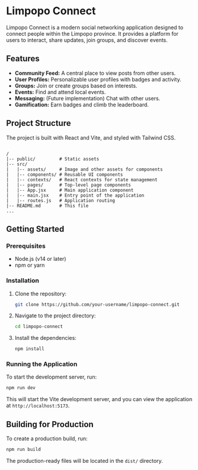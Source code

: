 # Limpopo Connect

Limpopo Connect is a modern social networking application designed to connect people within the Limpopo province. It provides a platform for users to interact, share updates, join groups, and discover events.

## Features

*   **Community Feed:** A central place to view posts from other users.
*   **User Profiles:** Personalizable user profiles with badges and activity.
*   **Groups:** Join or create groups based on interests.
*   **Events:** Find and attend local events.
*   **Messaging:** (Future implementation) Chat with other users.
*   **Gamification:** Earn badges and climb the leaderboard.

## Project Structure

The project is built with React and Vite, and styled with Tailwind CSS.

```

/
|-- public/         # Static assets
|-- src/
|   |-- assets/     # Image and other assets for components
|   |-- components/ # Reusable UI components
|   |-- contexts/   # React contexts for state management
|   |-- pages/      # Top-level page components
|   |-- App.jsx     # Main application component
|   |-- main.jsx    # Entry point of the application
|   |-- routes.js   # Application routing
|-- README.md       # This file
...
```

## Getting Started

### Prerequisites

*   Node.js (v14 or later)
*   npm or yarn

### Installation

1.  Clone the repository:
    ```bash
    git clone https://github.com/your-username/limpopo-connect.git
    ```
2.  Navigate to the project directory:
    ```bash
    cd limpopo-connect
    ```
3.  Install the dependencies:
    ```bash
    npm install
    ```

### Running the Application

To start the development server, run:

```bash
npm run dev
```

This will start the Vite development server, and you can view the application at `http://localhost:5173`.

## Building for Production

To create a production build, run:

```bash
npm run build
```

The production-ready files will be located in the `dist/` directory.
